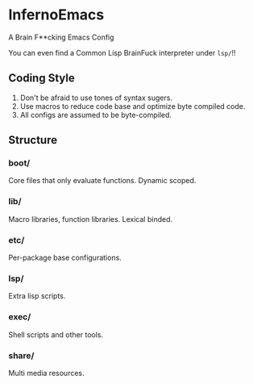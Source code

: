 # InfernoEmacs

A Brain F**cking Emacs Config

You can even find a Common Lisp BrainFuck interpreter
under `lsp/`!!

## Coding Style

1. Don't be afraid to use tones of syntax sugers.
2. Use macros to reduce code base and optimize byte compiled code.
3. All configs are assumed to be byte-compiled.

## Structure

### boot/
Core files that only evaluate functions. Dynamic scoped.

### lib/
Macro libraries, function libraries. Lexical binded.

### etc/
Per-package base configurations.

### lsp/
Extra lisp scripts.

### exec/
Shell scripts and other tools.

### share/
Multi media resources.
